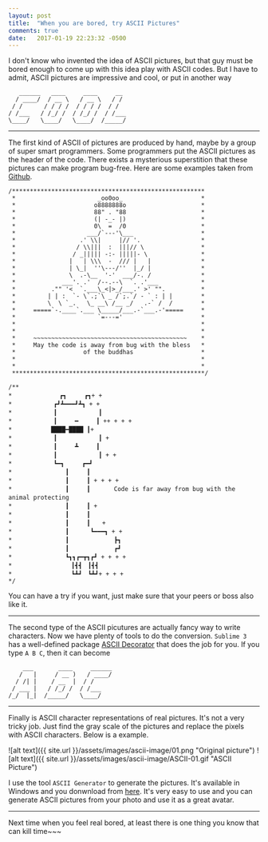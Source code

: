 ```yaml
---
layout: post
title:  "When you are bored, try ASCII Pictures"
comments: true
date:   2017-01-19 22:23:32 -0500
---
```

I don't know who invented the idea of ASCII pictures, but that guy must be bored enough to come up with this idea play with ASCII codes. But I have to admit, ASCII pictures are impressive and cool, or put in another way

```
   ______   ____     ____     __
  / ____/  / __ \   / __ \   / /
 / /      / / / /  / / / /  / /
/ /___   / /_/ /  / /_/ /  / /___
\____/   \____/   \____/  /_____/

```

***

The first kind of ASCII of pictures are produced by hand, maybe by a group of super smart programmers. Some programmers put the ASCII pictures as the header of the code. There exists a mysterious superstition that these pictures can make program bug-free. Here are some examples taken from [Github](https://gist.github.com/edokeh/7580064).

```
/******************************************************
 *                       _oo0oo_                      *
 *                      o8888888o                     * 
 *                      88" . "88                     *
 *                      (| -_- |)                     *
 *                      0\  =  /0                     * 
 *                    ___/`---'\___                   *
 *                  .' \\|     |// '.                 *
 *                 / \\|||  :  |||// \                *
 *                / _||||| -:- |||||- \               *
 *               |   | \\\  -  /// |   |              *
 *               | \_|  ''\---/''  |_/ |              *
 *               \  .-\__  '-'  ___/-. /              *
 *             ___'. .'  /--.--\  `. .'___            *
 *          ."" '<  `.___\_<|>_/___.' >' "".          *
 *         | | :  `- \`.;`\ _ /`;.`/ - ` : | |        *
 *         \  \ `_.   \_ __\ /__ _/   .-` /  /        *
 *     =====`-.____`.___ \_____/___.-`___.-'=====     *
 *                       `=---='                      *
 *                                                    *
 *                                                    *
 *     ~~~~~~~~~~~~~~~~~~~~~~~~~~~~~~~~~~~~~~~~~~~    *
 *     May the code is away from bug with the bless   *
 *                   of the buddhas                   *
 *                                                    * 
 *                                                    * 
 ******************************************************/
 ```

 ```
/**
*　　　　　　　　┏┓　　　┏┓+ +
*　　　　　　　┏┛┻━━━┛┻┓ + +
*　　　　　　　┃　　　　　　　┃ 　
*　　　　　　　┃　　　━　　　┃ ++ + + +
*　　　　　　 ████━████ ┃+
*　　　　　　　┃　　　　　　　┃ +
*　　　　　　　┃　　　┻　　　┃
*　　　　　　　┃　　　　　　　┃ + +
*　　　　　　　┗━┓　　　┏━┛
*　　　　　　　　　┃　　　┃　　　　　　　　　　　
*　　　　　　　　　┃　　　┃ + + + +
*　　　　　　　　　┃　　　┃　　　　Code is far away from bug with the animal protecting　　　　　　　
*　　　　　　　　　┃　　　┃ + 　　　　
*　　　　　　　　　┃　　　┃
*　　　　　　　　　┃　　　┃　　+　　　　　　　　　
*　　　　　　　　　┃　 　　┗━━━┓ + +
*　　　　　　　　　┃ 　　　　　　　┣┓
*　　　　　　　　　┃ 　　　　　　　┏┛
*　　　　　　　　　┗┓┓┏━┳┓┏┛ + + + +
*　　　　　　　　　　┃┫┫　┃┫┫
*　　　　　　　　　　┗┻┛　┗┻┛+ + + +
*/
```

 You can have a try if you want, just make sure that your peers or boss also like it.

 ***

 The second type of the ASCII picutures are actually fancy way to write characters. Now we have plenty of tools to do the conversion. `Sublime 3` has a well-defined package [ASCII Decorator](https://github.com/viisual/ASCII-Decorator) that does the job for you. If you type `A B C`, then it can become

```
    ___       ____     ______
   /   |     / __ )   / ____/
  / /| |    / __  |  / /
 / ___ |   / /_/ /  / /___
/_/  |_|  /_____/   \____/

```

***

Finally is ASCII character representations of real pictures. It's not a very tricky job. Just find the gray scale of the pictures and replace the pixels with ASCII characters. Below is a example.

![alt text]({{ site.url }}/assets/images/ascii-image/01.png "Original picture")
![alt text]({{ site.url }}/assets/images/ascii-image/ASCII-01.gif "ASCII Picture")

I use the tool `ASCII Generator` to generate the pictures. It's available in Windows and you donwnload from [here](https://ascgendotnet.jmsoftware.co.uk/). It's very easy to use and you can generate ASCII pictures from your photo and use it as a great avatar.

***

Next time when you feel real bored, at least there is one thing you know that can kill time~~~
